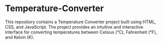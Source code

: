 # Temperature-Converter
This repository contains a Temperature Converter project built using HTML, CSS, and JavaScript. The project provides an intuitive and interactive interface for converting temperatures between Celsius (°C), Fahrenheit (°F), and Kelvin (K).
